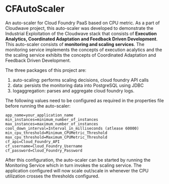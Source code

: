 # CFAutoScaler
An auto-scaler for Cloud Foundry PaaS based on CPU metric. As a part of Cloudwave project, this auto-scaler was developed to demonstrate the Industrial Exploitation of the Cloudwave stack that consists of **Execution Analytics, Coordinated Adaptation and Feedback Driven Development**. This auto-scaler consists of **monitoring and scaling services**. The monitoring service implements the concepts of execution acalytics and the the scaling service exhibits the concepts of Coordinated Adaptation and Feedback Driven Development.

The three packages of this project are: 

1. auto-scaling: performs scaling decisions, cloud foundry API calls 
2. data: persists the monitoring data into PostgreSQL using JDBC 
3. logaggregation: parses and aggregate cloud foundry logs.

The following values need to be configured as required in the properties file before running the auto-scaler:
```
app_name=your_application_name
min_instances=minimum_number_of_instances
max_instances=maximum_number_of_instances
cool_down_interval=Interval_in_milliseconds (atlease 60000)
min_cpu_threshold=Minimum_CPUMetric_Threshold
max_cpu_threshold=Maximum_CPUMetric_Threshold
cf_api=Cloud_Foundry_API
cf_username=Cloud_Foundry_Username
cf_password=Cloud_Foundry_Password
```
After this configuration, the auto-scaler can be started by running the Monitoring Service which in turn invokes the scaling service. The application configured will now scale out/scale in whenever the CPU utilization crosses the thresholds configured.

